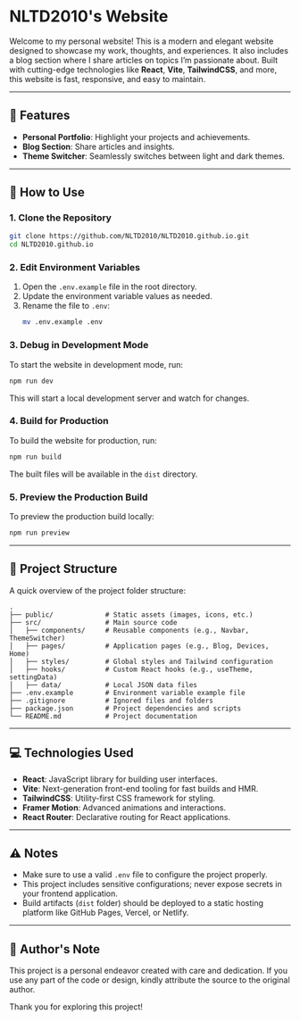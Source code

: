 # NLTD2010's Website

Welcome to my personal website! This is a modern and elegant website designed to showcase my work, thoughts, and experiences. It also includes a blog section where I share articles on topics I’m passionate about. Built with cutting-edge technologies like **React**, **Vite**, **TailwindCSS**, and more, this website is fast, responsive, and easy to maintain.

---

## 🌟 Features
- **Personal Portfolio**: Highlight your projects and achievements.
- **Blog Section**: Share articles and insights.
- **Theme Switcher**: Seamlessly switches between light and dark themes.

---

## 🚀 How to Use

### 1. Clone the Repository
```bash
git clone https://github.com/NLTD2010/NLTD2010.github.io.git
cd NLTD2010.github.io
```

### 2. Edit Environment Variables
1. Open the `.env.example` file in the root directory.
2. Update the environment variable values as needed.
3. Rename the file to `.env`:
   ```bash
   mv .env.example .env
   ```

### 3. Debug in Development Mode
To start the website in development mode, run:
```bash
npm run dev
```
This will start a local development server and watch for changes.

### 4. Build for Production
To build the website for production, run:
```bash
npm run build
```
The built files will be available in the `dist` directory.

### 5. Preview the Production Build
To preview the production build locally:
```bash
npm run preview
```

---

## 💂️ Project Structure
A quick overview of the project folder structure:

```
.
├── public/             # Static assets (images, icons, etc.)
├── src/                # Main source code
│   ├── components/     # Reusable components (e.g., Navbar, ThemeSwitcher)
│   ├── pages/          # Application pages (e.g., Blog, Devices, Home)
│   ├── styles/         # Global styles and Tailwind configuration
│   ├── hooks/          # Custom React hooks (e.g., useTheme, settingData)
│   ├── data/           # Local JSON data files
├── .env.example        # Environment variable example file
├── .gitignore          # Ignored files and folders
├── package.json        # Project dependencies and scripts
└── README.md           # Project documentation
```

---

## 💻 Technologies Used
- **React**: JavaScript library for building user interfaces.
- **Vite**: Next-generation front-end tooling for fast builds and HMR.
- **TailwindCSS**: Utility-first CSS framework for styling.
- **Framer Motion**: Advanced animations and interactions.
- **React Router**: Declarative routing for React applications.

---

## ⚠️ Notes
- Make sure to use a valid `.env` file to configure the project properly.
- This project includes sensitive configurations; never expose secrets in your frontend application.
- Build artifacts (`dist` folder) should be deployed to a static hosting platform like GitHub Pages, Vercel, or Netlify.

---

## 📌 Author's Note
This project is a personal endeavor created with care and dedication. If you use any part of the code or design, kindly attribute the source to the original author.

Thank you for exploring this project!

